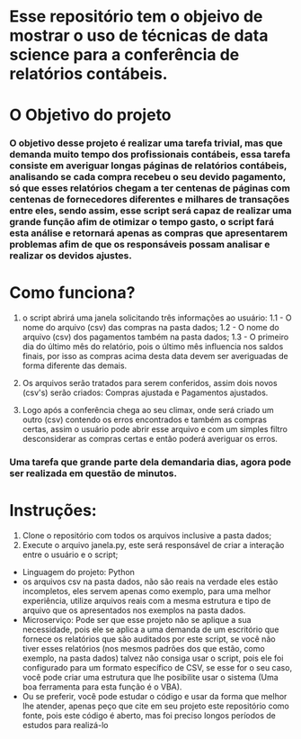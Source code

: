 # Esse repositório tem o objeivo de mostrar o uso de técnicas de data science para a conferência de relatórios contábeis.

# O Objetivo do projeto
### O objetivo desse projeto é realizar uma tarefa trivial, mas que demanda muito tempo dos profissionais contábeis, essa tarefa consiste em averiguar longas páginas de relatórios contábeis, analisando se cada compra recebeu o seu devido pagamento, só que esses relatórios chegam a ter centenas de páginas com centenas de fornecedores diferentes e milhares de transações entre eles, sendo assim, esse script será capaz de realizar uma grande função afim de otimizar o tempo gasto, o script fará esta análise e retornará apenas as compras que apresentarem problemas afim de que os responsáveis possam analisar e realizar os devidos ajustes.

# Como funciona?
1) o script abrirá uma janela solicitando três informações ao usuário:
 1.1 - O nome do arquivo (csv) das compras na pasta dados;
 1.2 - O nome do arquivo (csv) dos pagamentos também na pasta dados;
 1.3 - O primeiro dia do último mês do relatório, pois o último mês influencia nos saldos finais, por isso as compras acima desta data devem ser averiguadas de forma diferente das demais.

2) Os arquivos serão tratados para serem conferidos, assim dois novos (csv's) serão criados: Compras ajustada e Pagamentos ajustados.

3) Logo após a conferência chega ao seu climax, onde será criado um outro (csv) contendo os erros encontrados e também as compras certas, assim o usuário pode abrir esse arquivo e com um simples filtro desconsiderar as compras certas e então poderá averiguar os erros.

### Uma tarefa que grande parte dela demandaria dias, agora pode ser realizada em questão de minutos.

# Instruções:
1) Clone o repositório com todos os arquivos inclusive a pasta dados;
2) Execute o arquivo janela.py, este será responsável de criar a interação entre o usuário e o script;

* Linguagem do projeto: Python
* os arquivos csv na pasta dados, não são reais na verdade eles estão incompletos, eles servem apenas como exemplo, para uma melhor experiência, utilize arquivos reais com a mesma estrutura e tipo de arquivo que os apresentados nos exemplos na pasta dados.
* Microserviço: Pode ser que esse projeto não se aplique a sua necessidade, pois ele se aplica a uma demanda de um escritório que fornece os relatórios que são auditados por este script, se você não tiver esses relatórios (nos mesmos padrões dos que estão, como exemplo, na pasta dados) talvez não consiga usar o script, pois ele foi configurado para um formato específico de CSV, se esse for o seu caso, você pode criar uma estrutura que lhe posibilite usar o sistema (Uma boa ferramenta para esta função é o VBA).
* Ou se preferir, você pode estudar o código e usar da forma que melhor lhe atender, apenas peço que cite em seu projeto este repositório como fonte, pois este código é aberto, mas foi preciso longos períodos de estudos para realizá-lo
